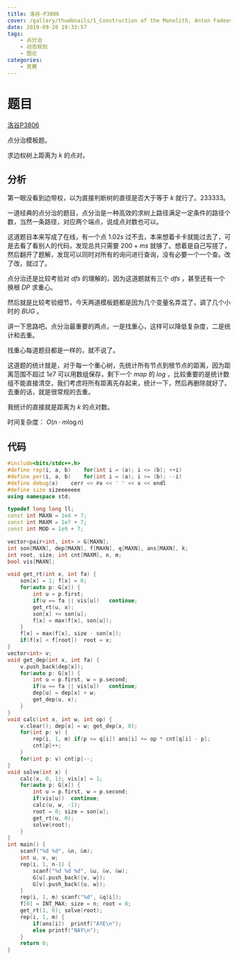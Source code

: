 ```yaml
---
title: 洛谷-P3806
cover: /gallery/thumbnails/1_Construction of the Monolith, Anton Fadeev_02.jpg
date: 2019-09-28 19:33:57
tags: 
    - 点分治
    - 动态规划
    - 图论
categories: 
    - 竞赛
---
```


# 题目

[洛谷P3806](https://www.luogu.org/problem/P3806)

点分治模板题。

求边权树上距离为 $k$ 的点对。

<!--more-->

## 分析

第一眼没看到边带权，以为直接判断树的直径是否大于等于 $k$ 就行了。233333。

一道经典的点分治的题目，点分治是一种高效的求树上路径满足一定条件的路径个数，当然一条路径，对应两个端点，说成点对数也可以。

这道题目本来写成了在线，有一个点 $1.02s$ 过不去，本来想着卡卡就能过去了，可是去看了看别人的代码，发现总共只需要 $200+ms$ 就够了。想着是自己写搓了，然后翻开了题解，发现可以同时对所有的询问进行查询，没有必要一个一个查。改了改，就过了。

点分治还是比较考验对 $dfs$ 的理解的，因为这道题就有三个 $dfs$ ，甚至还有一个换根 $DP$ 求重心。

然后就是比较考验细节，今天两道模板题都是因为几个变量名弄混了，调了几个小时的 $BUG$ 。

讲一下思路吧。点分治最重要的两点，一是找重心，这样可以降低复杂度，二是统计和去重。

找重心每道题目都是一样的，就不说了。

这道题的统计就是，对于每一个重心树，先统计所有节点到根节点的距离，因为距离范围不超过 $1e7$ 可以用数组保存，剩下一个 $map$ 的 $log$ ，比较重要的是统计数组不能直接清空，我们考虑将所有距离先存起来，统计一下，然后再删除就好了。去重的话，就是很常规的去重。

我统计的直接就是距离为 $k$ 的点对数。

时间复杂度： $O(n\cdot m \log n)$

## 代码

~~~c++
#include<bits/stdc++.h>
#define rep(i, a, b)    for(int i = (a); i <= (b); ++i)
#define per(i, a, b)    for(int i = (a); i >= (b); --i)
#define debug(x)    cerr << #x << ' ' << x << endl
#define size sizeeeeeee
using namespace std;

typedef long long ll;
const int MAXN = 1e4 + 7;
const int MAXM = 1e7 + 7;
const int MOD = 1e9 + 7;

vector<pair<int, int> > G[MAXN];
int son[MAXN], dep[MAXN], f[MAXN], q[MAXN], ans[MAXN], k;
int root, size; int cnt[MAXM], n, m;
bool vis[MAXN];

void get_rt(int x, int fa) {
    son[x] = 1; f[x] = 0;
    for(auto p: G[x]) {
        int u = p.first;
        if(u == fa || vis[u])   continue;
        get_rt(u, x);
        son[x] += son[u];
        f[x] = max(f[x], son[u]);
    }
    f[x] = max(f[x], size - son[x]);
    if(f[x] < f[root])  root = x;
}
vector<int> v;
void get_dep(int x, int fa) {
    v.push_back(dep[x]);
    for(auto p: G[x]) {
        int u = p.first, w = p.second;
        if(u == fa || vis[u])   continue;
        dep[u] = dep[x] + w;
        get_dep(u, x);
    }
}
void calc(int x, int w, int op) {
    v.clear(); dep[x] = w; get_dep(x, 0);
    for(int p: v) {
        rep(i, 1, m) if(p <= q[i]) ans[i] += op * cnt[q[i] - p];
        cnt[p]++;
    }
    for(int p: v) cnt[p]--;
}
void solve(int x) {
    calc(x, 0, 1); vis[x] = 1;
    for(auto p: G[x]) {
        int u = p.first, w = p.second;
        if(vis[u])  continue;
        calc(u, w, -1);
        root = 0; size = son[u];
        get_rt(u, 0);
        solve(root);
    }
}
int main() {
    scanf("%d %d", &n, &m);
    int u, v, w;
    rep(i, 1, n-1) {
        scanf("%d %d %d", &u, &v, &w);
        G[u].push_back({v, w});
        G[v].push_back({u, w});
    }
    rep(i, 1, m) scanf("%d", &q[i]);
    f[0] = INT_MAX; size = n; root = 0;
    get_rt(1, 0); solve(root);
    rep(i, 1, m) {
        if(ans[i])  printf("AYE\n");
        else printf("NAY\n");
    }
    return 0;
}
~~~

